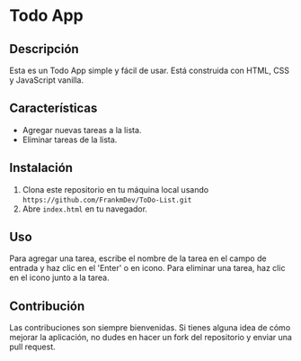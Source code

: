 # Todo App

## Descripción

Esta es un Todo App simple y fácil de usar. Está construida con HTML, CSS y JavaScript vanilla.

## Características

- Agregar nuevas tareas a la lista.
- Eliminar tareas de la lista.

## Instalación

1. Clona este repositorio en tu máquina local usando `https://github.com/FrankmDev/ToDo-List.git`
2. Abre `index.html` en tu navegador.

## Uso

Para agregar una tarea, escribe el nombre de la tarea en el campo de entrada y haz clic en el 'Enter' o en icono. Para eliminar una tarea, haz clic en el icono junto a la tarea.

## Contribución

Las contribuciones son siempre bienvenidas. Si tienes alguna idea de cómo mejorar la aplicación, no dudes en hacer un fork del repositorio y enviar una pull request.
